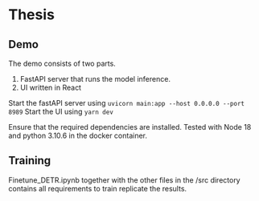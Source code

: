 # Thesis


## Demo

The demo consists of two parts.
1. FastAPI server that runs the model inference.
2. UI written in React

Start the fastAPI server using `uvicorn main:app --host 0.0.0.0 --port 8989`
Start the UI using `yarn dev`

Ensure that the required dependencies are installed. 
Tested with Node 18 and python 3.10.6 in the docker container. 

## Training
Finetune_DETR.ipynb together with the other files in the /src directory contains all requirements to train replicate the results. 
